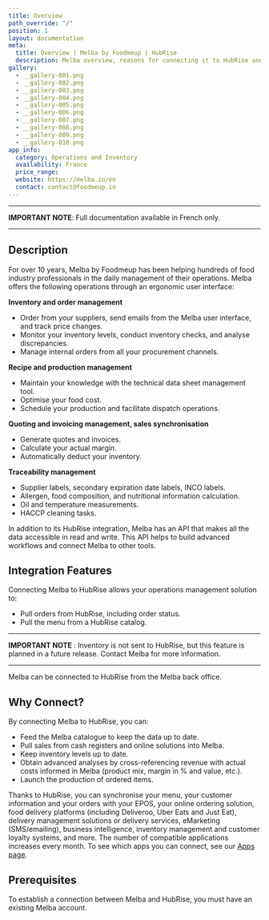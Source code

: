 ```yaml
---
title: Overview
path_override: "/"
position: 1
layout: documentation
meta:
  title: Overview | Melba by Foodmeup | HubRise
  description: Melba overview, reasons for connecting it to HubRise and summary of integrated features. Synchronise data between your [EPOS] and your other apps.
gallery:
  - __gallery-001.png
  - __gallery-002.png
  - __gallery-003.png
  - __gallery-004.png
  - __gallery-005.png
  - __gallery-006.png
  - __gallery-007.png
  - __gallery-008.png
  - __gallery-009.png
  - __gallery-010.png
app_info:
  category: Operations and Inventory
  availability: France
  price_range:
  website: https://melba.io/en
  contact: contact@foodmeup.io
---
```


---

**IMPORTANT NOTE**: Full documentation available <Link href="/fr/apps/melba">in French only</Link>.

---

## Description

For over 10 years, Melba by Foodmeup has been helping hundreds of food industry professionals in the daily management of their operations. Melba offers the following operations through an ergonomic user interface:

**Inventory and order management**

- Order from your suppliers, send emails from the Melba user interface, and track price changes.
- Monitor your inventory levels, conduct inventory checks, and analyse discrepancies.
- Manage internal orders from all your procurement channels.

**Recipe and production management**

- Maintain your knowledge with the technical data sheet management tool.
- Optimise your food cost.
- Schedule your production and facilitate dispatch operations.

**Quoting and invoicing management, sales synchronisation**

- Generate quotes and invoices.
- Calculate your actual margin.
- Automatically deduct your inventory.

**Traceability management**

- Supplier labels, secondary expiration date labels, INCO labels.
- Allergen, food composition, and nutritional information calculation.
- Oil and temperature measurements.
- HACCP cleaning tasks.

In addition to its HubRise integration, Melba has an API that makes all the data accessible in read and write. This API helps to build advanced workflows and connect Melba to other tools.

## Integration Features

Connecting Melba to HubRise allows your operations management solution to:

- Pull orders from HubRise, including order status.
- Pull the menu from a HubRise catalog.

---

**IMPORTANT NOTE** : Inventory is not sent to HubRise, but this feature is planned in a future release. Contact Melba for more information.

---

Melba can be connected to HubRise from the Melba back office.

## Why Connect?

By connecting Melba to HubRise, you can:

- Feed the Melba catalogue to keep the data up to date.
- Pull sales from cash registers and online solutions into Melba.
- Keep inventory levels up to date.
- Obtain advanced analyses by cross-referencing revenue with actual costs informed in Melba (product mix, margin in % and value, etc.).
- Launch the production of ordered items.

Thanks to HubRise, you can synchronise your menu, your customer information and your orders with your EPOS, your online ordering solution, food delivery platforms (including Deliveroo, Uber Eats and Just Eat), delivery management solutions or delivery services, eMarketing (SMS/emailing), business intelligence, inventory management and customer loyalty systems, and more. The number of compatible applications increases every month. To see which apps you can connect, see our [Apps page](/apps).

## Prerequisites

To establish a connection between Melba and HubRise, you must have an existing Melba account.
